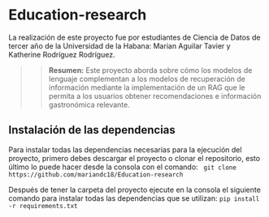 # Education-research
La realización de este proyecto fue por estudiantes de Ciencia de Datos de tercer año de la Universidad de la Habana: Marian Aguilar Tavier y Katherine Rodríguez Rodríguez.

>>**Resumen:** Este proyecto aborda sobre cómo los modelos de lenguaje
 complementan a los modelos de recuperación de información mediante la implementación de un RAG que le permita a los usuarios obtener recomendaciones e información gastronómica relevante.

## Instalación de las dependencias
Para instalar todas las dependencias necesarias para la ejecución del proyecto, primero debes descargar el proyecto o clonar el repositorio, esto último lo puede hacer desde la consola con el comando:
``` git clone https://github.com/mariandc18/Education-research```

 Después de tener la carpeta del proyecto ejecute en la consola el siguiente comando para instalar todas las dependencias que se utilizan:
 ```pip install -r requirements.txt```